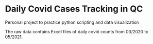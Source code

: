 # Daily Covid Cases Tracking in QC
Personal project to practice python scripting and data visualization 

The raw data contains Excel files of daily covid counts from 03/2020 to 05/2021.